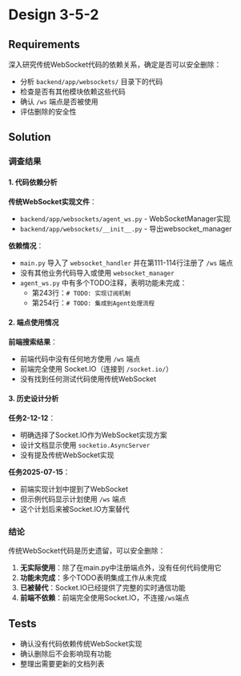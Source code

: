 # Design 3-5-2

## Requirements

深入研究传统WebSocket代码的依赖关系，确定是否可以安全删除：
- 分析 `backend/app/websockets/` 目录下的代码
- 检查是否有其他模块依赖这些代码
- 确认 `/ws` 端点是否被使用
- 评估删除的安全性

## Solution

### 调查结果

#### 1. 代码依赖分析

**传统WebSocket实现文件**：
- `backend/app/websockets/agent_ws.py` - WebSocketManager实现
- `backend/app/websockets/__init__.py` - 导出websocket_manager

**依赖情况**：
- `main.py` 导入了 `websocket_handler` 并在第111-114行注册了 `/ws` 端点
- 没有其他业务代码导入或使用 `websocket_manager`
- `agent_ws.py` 中有多个TODO注释，表明功能未完成：
  - 第243行：`# TODO: 实现订阅机制`
  - 第254行：`# TODO: 集成到Agent处理流程`

#### 2. 端点使用情况

**前端搜索结果**：
- 前端代码中没有任何地方使用 `/ws` 端点
- 前端完全使用 Socket.IO（连接到 `/socket.io/`）
- 没有找到任何测试代码使用传统WebSocket

#### 3. 历史设计分析

**任务2-12-12**：
- 明确选择了Socket.IO作为WebSocket实现方案
- 设计文档显示使用 `socketio.AsyncServer`
- 没有提及传统WebSocket实现

**任务2025-07-15**：
- 前端实现计划中提到了WebSocket
- 但示例代码显示计划使用 `/ws` 端点
- 这个计划后来被Socket.IO方案替代

### 结论

传统WebSocket代码是历史遗留，可以安全删除：

1. **无实际使用**：除了在main.py中注册端点外，没有任何代码使用它
2. **功能未完成**：多个TODO表明集成工作从未完成
3. **已被替代**：Socket.IO已经提供了完整的实时通信功能
4. **前端不依赖**：前端完全使用Socket.IO，不连接`/ws`端点

## Tests

- 确认没有代码依赖传统WebSocket实现
- 确认删除后不会影响现有功能
- 整理出需要更新的文档列表
